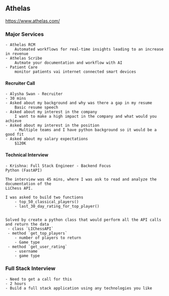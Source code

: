 ## Athelas

https://www.athelas.com/


### Major Services
    - Athelas RCM
        Automated workflows for real-time insights leading to an increase in revenue
    - Athelas Scribe
        Autmate your documentation and workflow with AI
    - Patient Care
        monitor patients vai internet connected smart devices



#### Recruiter Call
    - Alysha Swan - Recruiter
    - 30 mins
    - Asked about my background and why was there a gap in my resume
        Basic resume speech
    - Asked about my interest in the company
        I want to make a high impact in the company and what would you achieve
    - Asked about my interest in the position
        - Multiple teams and I have python background so it would be a good fit
    - Asked about my salary expectations
        $120K



#### Technical Interview
    - Krishna: Full Stack Engineer - Backend Focus
    Python (FastAPI)

    The interview was 45 mins, where I was ask to read and analyze the documentation of the 
    LiChess API.

    I was asked to build two functions
        - top_50_classical_players()
        - last_30_day_rating_for_top_player()

    
    Solved by create a python class that would perform all the API calls and return the data
     - class `LIChessAPI`
     - method `get_top_players`
        - number of players to return
        - Game type
     - method `get_user_rating`
        - username
        - game type


### Full Stack Interview
    - Need to get a call for this 
    - 2 hours
    - Build a full stack application using any technologies you like
